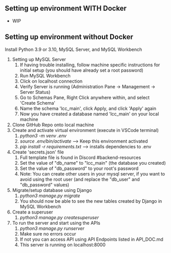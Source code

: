 ## Setting up environment WITH Docker
* WIP

## Setting up environment without Docker
Install Python 3.9 or 3.10, MySQL Server, and MySQL Workbench
1. Setting up MySQL Server
   1. If having trouble installing, follow machine specific instructions for initial setup (you should have already set a root password)
   2. Run MySQL Workbench
   3. Click on localhost connection
   4. Verify Server is running (Administration Pane -> Management -> Server Status)
   5. Go to Schemas Pane, Right Click anywhere within, and select 'Create Schema'
   6. Name the schema 'lcc_main', click Apply, and click 'Apply' again
   7. Now you have created a database named 'lcc_main' on your local machine
2. Clone GitHub Repo onto local machine
3. Create and activate virtual environment (execute in VSCode terminal)
   1. *python3 -m venv .env*
   2. *source .env/bin/activate* --> Keep this environment activated
   3. *pip install -r requirements.txt* --> installs dependencies to .env
4. Create 'secrets.json' file
   1. Full template file is found in Discord #backend-resources
   2. Set the value of "db_name" to "lcc_main" (the database you created)
   3. Set the value of "db_password" to your root's password
   4. Note: You can create other users in your mysql server, if you want to avoid using the root user (and replace the "db_user" and "db_password" values)
5. Migrate/setup database using Django
   1. *python3 manage.py migrate*
   2. You should now be able to see the new tables created by Django in MySQL Workbench
6. Create a superuser
   1. *python3 manage.py createsuperuser*
7. To run the server and start using the APIs
   1. *python3 manage.py runserver*
   2. Make sure no errors occur
   3. If not you can access API using API Endpoints listed in API_DOC.md
   4. This server is running on localhost:8000
